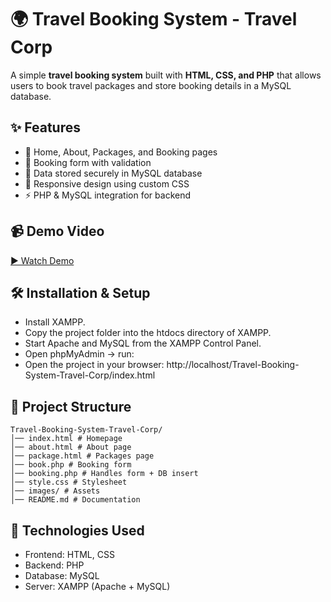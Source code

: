 # 🌍 Travel Booking System - Travel Corp

A simple **travel booking system** built with **HTML, CSS, and PHP** that allows users to book travel packages and store booking details in a MySQL database.  

## ✨ Features
- 📌 Home, About, Packages, and Booking pages  
- 📝 Booking form with validation  
- 💾 Data stored securely in MySQL database  
- 🎨 Responsive design using custom CSS  
- ⚡ PHP & MySQL integration for backend  

## 📹 Demo Video

[▶️ Watch Demo](travelcorp(1).mp4)

## 🛠️ Installation & Setup

- Install XAMPP.
- Copy the project folder into the htdocs directory of XAMPP.
- Start Apache and MySQL from the XAMPP Control Panel.
- Open phpMyAdmin → run:
- Open the project in your browser:  http://localhost/Travel-Booking-System-Travel-Corp/index.html

## 📂 Project Structure
```
Travel-Booking-System-Travel-Corp/
│── index.html # Homepage
│── about.html # About page
│── package.html # Packages page
│── book.php # Booking form
│── booking.php # Handles form + DB insert
│── style.css # Stylesheet
│── images/ # Assets
│── README.md # Documentation
```
## 🚀 Technologies Used

  - Frontend: HTML, CSS
  - Backend: PHP
  - Database: MySQL
  - Server: XAMPP (Apache + MySQL)
